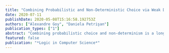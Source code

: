 ```yaml
---
title: "Combining Probabilistic and Non-Deterministic Choice via Weak Distributive Laws"
date: 2020-07-11
publishDate: 2020-05-08T15:16:58.192753Z
authors: ["Alexandre Goy", "Daniela Petrişan"]
publication_types: ["1"]
abstract: "Combining probabilistic choice and non-determinism is a long standing problem in denotational semantics. From a category theory perspective, the problem stems from the absence of a distributive law of the powerset monad over the distribution monad. In this paper we prove the existence of a weak distributive law of the powerset monad over the finite distribution monad. As a consequence, we retrieve the well-known convex powerset monad as a weak lifting of the powerset monad to the category of convex algebras. We provide applications to the study of trace semantics and behavioral equivalences of systems with an interplay between probability and non-determinism."
featured: false
publication: "*Logic in Computer Science*"
---
```


